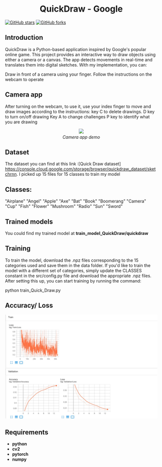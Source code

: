 <p align="center">
 <h1 align="center">QuickDraw - Google</h1>
</p>

[![GitHub stars](https://img.shields.io/github/stars/uvipen/QuickDraw)](https://github.com/uvipen/QuickDraw/stargazers)
[![GitHub forks](https://img.shields.io/github/forks/uvipen/QuickDraw?color=orange)](https://github.com/uvipen/QuickDraw/network)
## Introduction

QuickDraw is a Python-based application inspired by Google's popular online game. This project provides an interactive way to draw objects using either a camera or a canvas.
The app detects movements in real-time and translates them into digital sketches. With my implementation, you can:

Draw in front of a camera using your finger.
Follow the instructions on the webcam to operate


## Camera app
After turning on the webcam, to use it, use your index finger to move and draw images according to the instructions: key C to delete drawings.
D key to turn on/off drawing
Key A to change challenges
P key to identify what you are drawing
<p align="center">
  <img src="readmesrd/ezgif-7-11411357af.gif" width=650><br/>
  <i>Camera app demo</i>
</p>

## Dataset
 The dataset you can find at this link :[Quick Draw dataset] https://console.cloud.google.com/storage/browser/quickdraw_dataset/sketchrnn. I picked up 15 files for 15 classes to train my model

## Classes:
"Airplane"      "Angel"
"Apple"         "Axe" 
"Bat"           "Book"
"Boomerang"     "Camera"
"Cup"           "Fish" 
"Flower"        "Mushroom"
"Radio"         "Sun" 
"Sword"

## Trained models

You could find my trained model at **train_model_QuickDraw/quickdraw**

## Training

To train the model, download the .npz files corresponding to the 15 categories used and save them in the data folder. 
If you'd like to train the model with a different set of categories, simply update the CLASSES constant in the src/config.py file and download the appropriate .npz files. 
After setting this up, you can start training by running the command:

python train_Quick_Draw.py

## Accuracy/ Loss


<img src="readmesrc/tensorboard.jpg" width="700"> 


## Requirements

* **python**
* **cv2**
* **pytorch** 
* **numpy**
